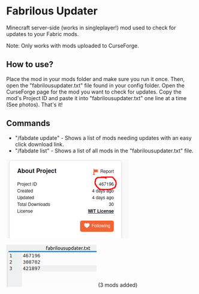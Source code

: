 # Fabrilous Updater
Minecraft server-side (works in singleplayer!) mod used to check for updates to your Fabric mods.

Note: Only works with mods uploaded to CurseForge.

## How to use?

Place the mod in your mods folder and make sure you run it once. Then, open the "fabrilousupdater.txt" file found in your config folder. Open the CurseForge page for the mod you want to check for updates. Copy the mod's Project ID and paste it into "fabrilousupdater.txt" one line at a time (See photos). That's it!

## Commands
* "/fabdate update" - Shows a list of mods needing updates with an easy click download link.
* "/fabdate list" - Shows a list of all mods in the "fabrilousupdater.txt" file.

![](readme-images/1.png)

![](readme-images/2.png) (3 mods added)